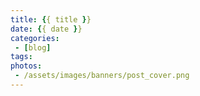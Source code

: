 ```yaml
---
title: {{ title }}
date: {{ date }}
categories:
 - [blog]
tags:
photos:
 - /assets/images/banners/post_cover.png
---
```


<!-- more -->